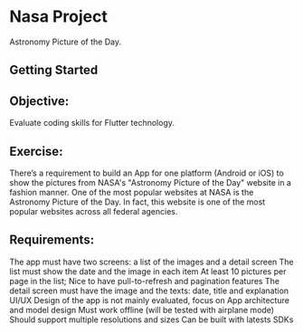 # Nasa Project

Astronomy Picture of the Day.

## Getting Started

## Objective:
Evaluate coding skills for Flutter technology.

## Exercise:
There’s a requirement to build an App for one platform (Android or iOS) to show the pictures from NASA's "Astronomy Picture of the Day" website in a fashion manner.
One of the most popular websites at NASA is the Astronomy Picture of the Day. In fact, this website is one of the most popular websites across all federal agencies.

## Requirements:
The app must have two screens: a list of the images and a detail screen
The list must show the date and the image in each item
At least 10 pictures per page in the list; Nice to have pull-to-refresh and pagination features The detail screen must have the image and the texts: date, title and explanation
UI/UX Design of the app is not mainly evaluated, focus on App architecture and model design Must work offline (will be tested with airplane mode)
Should support multiple resolutions and sizes
Can be built with latests SDKs
